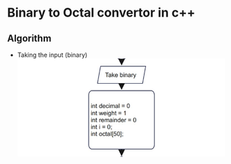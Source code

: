 # Binary to Octal convertor in c++

## Algorithm
- Taking the input (binary)
  ![alt text](https://github.com/kiztopia1/Binary-to-Octal-C---Convertor/blob/master/TakingInput.jpg?raw=true)